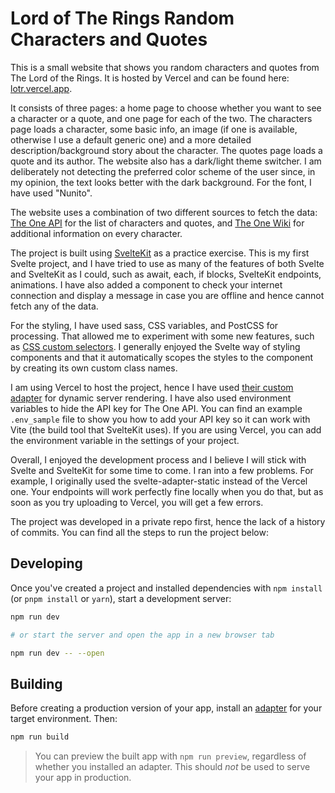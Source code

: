 # Lord of The Rings Random Characters and Quotes

This is a small website that shows you random characters and quotes from The Lord of the Rings. It is hosted by Vercel and can be found here: [lotr.vercel.app](https://l0tr.vercel.app/).

It consists of three pages: a home page to choose whether you want to see a character or a quote, and one page for each of the two. The characters page loads a character, some basic info, an image (if one is available, otherwise I use a default generic one) and a more detailed description/background story about the character. The quotes page loads a quote and its author. The website also has a dark/light theme switcher. I am deliberately not detecting the preferred color scheme of the user since, in my opinion, the text looks better with the dark background. For the font, I have used "Nunito".

The website uses a combination of two different sources to fetch the data: [The One API](https://the-one-api.dev/) for the list of characters and quotes, and [The One Wiki](https://lotr.fandom.com/wiki/Main_Page) for additional information on every character.

The project is built using [SvelteKit](https://kit.svelte.dev/) as a practice exercise. This is my first Svelte project, and I have tried to use as many of the features of both Svelte and SvelteKit as I could, such as await, each, if blocks, SvelteKit endpoints, animations. I have also added a component to check your internet connection and display a message in case you are offline and hence cannot fetch any of the data.

For the styling, I have used sass, CSS variables, and PostCSS for processing. That allowed me to experiment with some new features, such as [CSS custom selectors](https://cssdb.org/#custom-selectors). I generally enjoyed the Svelte way of styling components and that it automatically scopes the styles to the component by creating its own custom class names.

I am using Vercel to host the project, hence I have used [their custom adapter](https://github.com/sveltejs/kit/tree/master/packages/adapter-vercel) for dynamic server rendering. I have also used environment variables to hide the API key for The One API. You can find an example `.env_sample` file to show you how to add your API key so it can work with Vite (the build tool that SvelteKit uses). If you are using Vercel, you can add the environment variable in the settings of your project.

Overall, I enjoyed the development process and I believe I will stick with Svelte and SvelteKit for some time to come. I ran into a few problems. For example, I originally used the svelte-adapter-static instead of the Vercel one. Your endpoints will work perfectly fine locally when you do that, but as soon as you try uploading to Vercel, you will get a few errors.

The project was developed in a private repo first, hence the lack of a history of commits. You can find all the steps to run the project below:

## Developing

Once you've created a project and installed dependencies with `npm install` (or `pnpm install` or `yarn`), start a development server:

```bash
npm run dev

# or start the server and open the app in a new browser tab

npm run dev -- --open
```

## Building

Before creating a production version of your app, install an [adapter](https://kit.svelte.dev/docs#adapters) for your target environment. Then:

```bash
npm run build
```

> You can preview the built app with `npm run preview`, regardless of whether you installed an adapter. This should _not_ be used to serve your app in production.
